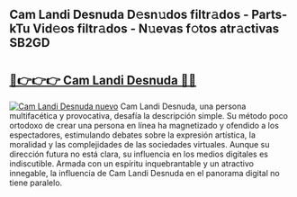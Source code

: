 ## Cam Landi Desnuda D𝚎sn𝚞dos filtr𝚊dos - Parts-kTu Vid𝚎os filtr𝚊dos - N𝚞evas f𝚘tos atr𝚊ctivas SB2GD

# <h2><a href="http://mb332g.tromn.icu/?c=Cam+Landi+Desnuda">🔗👉👉👉 Cam Landi Desnuda 🔗🔗</a></h2>

[![Cam Landi Desnuda nuevo](https://i.imgur.com/pEAQMta.gif)](http://mb332g.tromn.icu/?c=Cam+Landi+Desnuda)
Cam Landi Desnuda, una persona multifacética y provocativa, desafía la descripción simple. Su método poco ortodoxo de crear una persona en línea ha magnetizado y ofendido a los espectadores, estimulando debates sobre la expresión artística, la moralidad y las complejidades de las sociedades virtuales. Aunque su dirección futura no está clara, su influencia en los medios digitales es indiscutible. Armada con un espíritu inquebrantable y un atractivo innegable, la influencia de Cam Landi Desnuda en el panorama digital no tiene paralelo.

